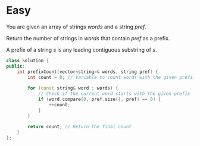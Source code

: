 # Easy

You are given an array of strings $words$ and a string $pref$.

Return the number of strings in $words$ that contain $pref$ as a prefix.

A prefix of a string $s$ is any leading contiguous substring of $s$.

```cpp
class Solution {
public:
    int prefixCount(vector<string>& words, string pref) {
        int count = 0; // Variable to count words with the given prefix
        
        for (const string& word : words) {
            // Check if the current word starts with the given prefix
            if (word.compare(0, pref.size(), pref) == 0) {
                ++count;
            }
        }
        
        return count; // Return the final count
    }
};
```
